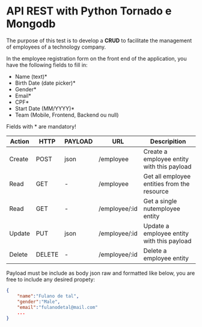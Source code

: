 # API REST with Python Tornado e Mongodb
The purpose of this test is to develop a **CRUD** to facilitate the management of employees of a technology company.

In the employee registration form on the front end of the application, you have the following fields to fill in:
- Name (text)*
- Birth Date (date picker)*
- Gender*
- Email*
- CPF*
- Start Date (MM/YYYY)*
- Team (Mobile, Frontend, Backend ou null)

Fields with * are mandatory!

| Action | HTTP | PAYLOAD | URL | Descripition |
| --- | --- | --- | --- | --- |
| Create | POST | json | /employee | Create a employee entity with this payload |
| Read | GET | - | /employee | Get all employee entities from the resource |
| Read | GET | - | /employee/:id | Get a single nutemployee entity |
| Update | PUT | json | /employee/:id | Update a employee entity with this payload |
| Delete | DELETE | - | /employee/:id | Delete a employee entity |

Payload must be include as body json raw and formatted like below, you are free to include any desired propety:

```json
{
	"name":"Fulano de tal",
	"gender":"Male",
	"email":"fulanodetal@mail.com"
	...
}

```
